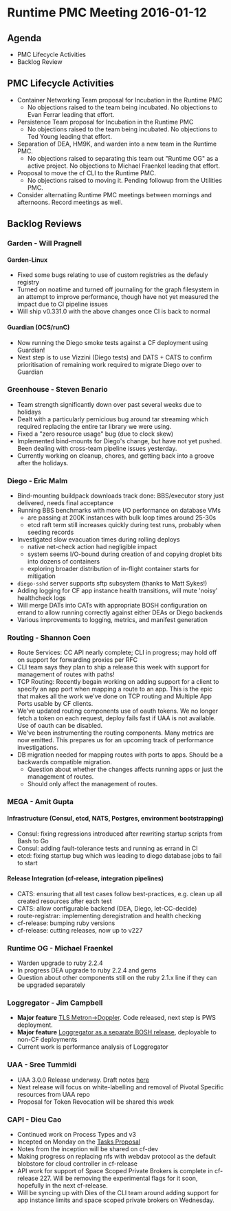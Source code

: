# Runtime PMC Meeting 2016-01-12

## Agenda
* PMC Lifecycle Activities
* Backlog Review

## PMC Lifecycle Activities

- Container Networking Team proposal for Incubation in the Runtime PMC 
  - No objections raised to the team being incubated. No objections to Evan Ferrar leading that effort.
- Persistence Team proposal for Incubation in the Runtime PMC
  - No objections raised to the team being incubated. No objections to Ted Young leading that effort.
- Separation of DEA, HM9K, and warden into a new team in the Runtime PMC.
  - No objections raised to separating this team out "Runtime OG" as a active project. No objections to Michael Fraenkel leading that effort.
- Proposal to move the cf CLI to the Runtime PMC.
  - No objections raised to moving it. Pending followup from the Utilities PMC. 
- Consider alternatiing Runtime PMC meetings between mornings and afternoons. Record meetings as well.

## Backlog Reviews

### Garden - Will Pragnell

#### Garden-Linux

- Fixed some bugs relating to use of custom registries as the defauly registry
- Turned on noatime and turned off journaling for the graph filesystem in an attempt to improve performance, though have not yet measured the impact due to CI pipeline issues
- Will ship v0.331.0 with the above changes once CI is back to normal

#### Guardian (OCS/runC)

- Now running the Diego smoke tests against a CF deployment using Guardian!
- Next step is to use Vizzini (Diego tests) and DATS + CATS to confirm prioritisation of remaining work required to migrate Diego over to Guardian

### Greenhouse - Steven Benario
- Team strength significantly down over past several weeks due to holidays
- Dealt with a particularly pernicious bug around tar streaming which required replacing the entire tar library we were using.
- Fixed a "zero resource usage" bug (due to clock skew)
- Implemented bind-mounts for Diego's change, but have not yet pushed. Been dealing with cross-team pipeline issues yesterday.
- Currently working on cleanup, chores, and getting back into a groove after the holidays.

### Diego - Eric Malm

- Bind-mounting buildpack downloads track done: BBS/executor story just delivered, needs final acceptance
- Running BBS benchmarks with more I/O performance on database VMs
	- are passing at 200K instances with bulk loop times around 25-30s
	- etcd raft term still increases quickly during test runs, probably when seeding records
- Investigated slow evacuation times during rolling deploys
	- native net-check action had negligible impact
	- system seems I/O-bound during creation of and copying droplet bits into dozens of containers
	- exploring broader distribution of in-flight container starts for mitigation
- `diego-sshd` server supports sftp subsystem (thanks to Matt Sykes!)
- Adding logging for CF app instance health transitions, will mute 'noisy' healthcheck logs
- Will merge DATs into CATs with appropriate BOSH configuration on errand to allow running correctly against either DEAs or Diego backends
- Various improvements to logging, metrics, and manifest generation


### Routing - Shannon Coen

- Route Services: CC API nearly complete; CLI in progress; may hold off on support for forwarding proxies per RFC
- CLI team says they plan to ship a release this week with support for management of routes with paths! 
- TCP Routing: Recently begain working on adding support for a client to specify an app port when mapping a route to an app. This is the epic that makes all the work we've done on TCP routing and Multiple App Ports usable by CF clients. 
- We've updated routing components use of oauth tokens. We no longer fetch a token on each request, deploy fails fast if UAA is not available. Use of oauth can be disabled.
- We've been instrumenting the routing components. Many metrics are now emitted. This prepares us for an upcoming track of performance investigations.
- DB migration needed for mapping routes with ports to apps. Should be a backwards compatible migration.  
  - Question about whether the changes affects running apps or just the management of routes.  
  - Should only affect the management of routes.

### MEGA - Amit Gupta

#### Infrastructure (Consul, etcd, NATS, Postgres, environment bootstrapping)
- Consul: fixing regressions introduced after rewriting startup scripts from Bash to Go
- Consul: adding fault-tolerance tests and running as errand in CI
- etcd: fixing startup bug which was leading to diego database jobs to fail to start

#### Release Integration (cf-release, integration pipelines)
- CATS: ensuring that all test cases follow best-practices, e.g. clean up all created resources after each test
- CATS: allow configurable backend (DEA, Diego, let-CC-decide)
- route-registrar: implementing deregistration and health checking
- cf-release: bumping ruby versions
- cf-release: cutting releases, now up to v227

### Runtime OG - Michael Fraenkel
- Warden upgrade to ruby 2.2.4
- In progress DEA upgrade to ruby 2.2.4 and gems
- Question about other components still on the ruby 2.1.x line if they can be upgraded separately

### Loggregator - Jim Campbell
 - **Major feature** [TLS Metron->Doppler](https://github.com/cloudfoundry/loggregator/#enabling-tls-between-metron-and-doppler). Code released, next step is PWS deployment.
 - **Major feature** [Loggregator as a separate BOSH release](https://github.com/cloudfoundry/loggregator/#loggregator-as-a-separate-release), deployable to non-CF deployments
 - Current work is performance analysis of Loggregator

### UAA - Sree Tummidi
 - UAA 3.0.0 Release underway. Draft notes [here](https://github.com/cloudfoundry/uaa/releases/tag/untagged-e01db4906f86c447f7f0)
 - Next release will focus on white-labelling and removal of Pivotal Specific resources from UAA repo
 - Proposal for Token Revocation will be shared this week
 

### CAPI - Dieu Cao
 - Continued work on Process Types and v3
 - Incepted on Monday on the [Tasks Proposal](https://docs.google.com/document/d/1CCHDUa2UWRjXkxEdksX4M9BGQ8hBqiMys46wxeF5XE4/edit?usp=sharing)
 - Notes from the inception will be shared on cf-dev
 - Making progress on replacing nfs with webdav protocol as the default blobstore for cloud controller in cf-release
 - API work for support of Space Scoped Private Brokers is complete in cf-release 227.  Will be removing the experimental flags for it soon, hopefully in the next cf-release.
 - Will be syncing up with Dies of the CLI team around adding support for app instance limits and space scoped private brokers on Wednesday.

